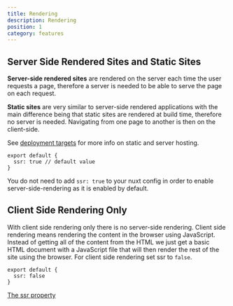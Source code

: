 ```yaml
---
title: Rendering
description: Rendering
position: 1
category: features
---
```


## Server Side Rendered Sites and Static Sites

**Server-side rendered sites** are rendered on the server each time the user requests a page, therefore a server is needed to be able to serve the page on each request.

**Static sites** are very similar to server-side rendered applications with the main difference being that static sites are rendered at build time, therefore no server is needed. Navigating from one page to another is then on the client-side.

See [deployment targets](/docs/2.x/features/deployment-targets) for more info on static and server hosting.

```js{}[nuxt.config.js]
export default {
  ssr: true // default value
}
```

<base-alert type="info">

You do not need to add `ssr: true` to your nuxt config in order to enable server-side-rendering as it is enabled by default.

</base-alert>

## Client Side Rendering Only

With client side rendering only there is no server-side rendering. Client side rendering means rendering the content in the browser using JavaScript. Instead of getting all of the content from the HTML we just get a basic HTML document with a JavaScript file that will then render the rest of the site using the browser. For client side rendering set ssr to `false`.

```js{}[nuxt.config.js]
export default {
  ssr: false
}
```

<base-alert type="next">

[The ssr property](/docs/2.x/x/configuration-glossary/configuration-ssr)

</base-alert>
